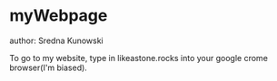 # myWebpage
author: Sredna Kunowski

To go to my website, type in likeastone.rocks into your google crome browser(I'm biased).
